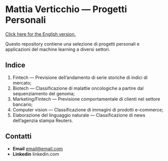 # Mattia Verticchio — Progetti Personali
[Click here for the English version.](https://github.com/MattiaVerticchio/PersonalProjects/blob/master/README_EN.md)

Questo repository contiene una selezione di progetti personali e applicazioni del machine learning a diversi settori.

## Indice
1. Fintech — Previsione dell’andamento di serie storiche di indici di mercato;
1. Biotech — Classificazione di malattie oncologiche a partire dal sequenziamento del genoma;
1. Marketing/Fintech — Previsione comportamentale di clienti nel settore bancario;
1. Computer vision — Classificazione di immagini di prodotti e-commerce;
1. Elaborazione del linguaggio naturale — Classificazione di news dell’agenzia stampa Reuters.

## Contatti
- **Email** email@email.com
- **Linkedin** linkedin.com
